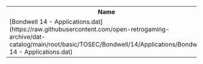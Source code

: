 <table>
<tr><th>Name</th><th>Size</th></tr>
<tr><td>[Bondwell 14 - Applications.dat](https://raw.githubusercontent.com/open-retrogaming-archive/dat-catalog/main/root/basic/TOSEC/Bondwell/14/Applications/Bondwell 14 - Applications.dat)</td><td>3234</td></tr>
</table>
